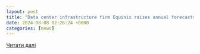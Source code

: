 ```yaml
---
layout: post
title: "Data center infrastructure firm Equinix raises annual forecasts, betting on AI growth - SiliconANGLE"
date: 2024-08-08 02:26:24 +0000
categories: [news]
---
```


[Читати далі](https://siliconangle.com/2024/08/07/data-center-infrastructure-firm-equinix-raises-annual-forecasts-betting-ai-growth/)
